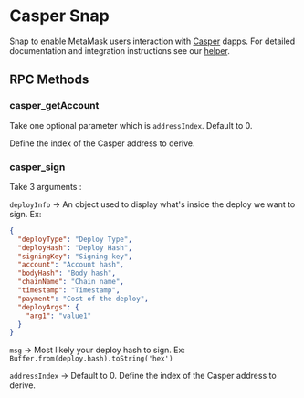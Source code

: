 # Casper Snap

Snap to enable MetaMask users interaction with [Casper](https://docs.casperlabs.io/) dapps.
For detailed documentation and integration instructions see our [helper](https://casperholders.github.io/casper-snap/).

## RPC Methods

### casper_getAccount

Take one optional parameter which is `addressIndex`. Default to 0.

Define the index of the Casper address to derive.

### casper_sign

Take 3 arguments :

`deployInfo` -> An object used to display what's inside the deploy we want to sign.
Ex:

```json
{
  "deployType": "Deploy Type",
  "deployHash": "Deploy Hash",
  "signingKey": "Signing key",
  "account": "Account hash",
  "bodyHash": "Body hash",
  "chainName": "Chain name",
  "timestamp": "Timestamp",
  "payment": "Cost of the deploy",
  "deployArgs": {
    "arg1": "value1"
  }
}
```

`msg` -> Most likely your deploy hash to sign. Ex: `Buffer.from(deploy.hash).toString('hex')`

`addressIndex` -> Default to 0. Define the index of the Casper address to derive.
